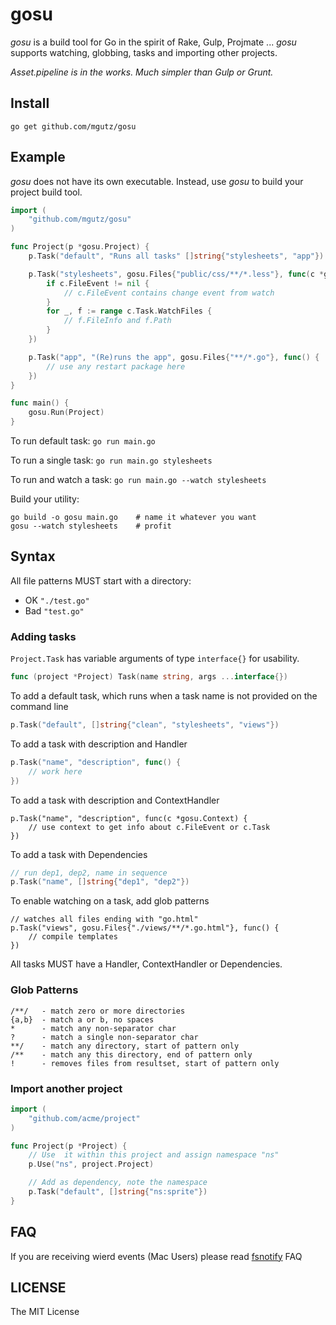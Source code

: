 # gosu

*gosu* is a build tool for Go in the spirit of Rake, Gulp, Projmate ...
*gosu* supports watching, globbing, tasks and importing other projects.

_Asset.pipeline is in the works. Much simpler than Gulp or Grunt._

## Install

    go get github.com/mgutz/gosu

## Example

*gosu* does not have its own executable. Instead, use *gosu* to build your
project build tool.

```go
import (
    "github.com/mgutz/gosu"
)

func Project(p *gosu.Project) {
    p.Task("default", "Runs all tasks" []string{"stylesheets", "app"})

    p.Task("stylesheets", gosu.Files{"public/css/**/*.less"}, func(c *gosu.Context) {
        if c.FileEvent != nil {
            // c.FileEvent contains change event from watch
        }
        for _, f := range c.Task.WatchFiles {
            // f.FileInfo and f.Path
        }
    })

    p.Task("app", "(Re)runs the app", gosu.Files{"**/*.go"}, func() {
        // use any restart package here
    })
}

func main() {
    gosu.Run(Project)
}
```

To run default task: `go run main.go`

To run a single task:  `go run main.go stylesheets`

To run and watch a task: `go run main.go --watch stylesheets`

Build your utility:

    go build -o gosu main.go    # name it whatever you want
    gosu --watch stylesheets    # profit

## Syntax

All file patterns MUST start with a directory:

-   OK  `"./test.go"`
-   Bad `"test.go"`

### Adding tasks

`Project.Task` has variable arguments of type `interface{}` for usability.

```go
func (project *Project) Task(name string, args ...interface{})
```

To add a default task, which runs when a task name is not provided on the command line

```go
p.Task("default", []string{"clean", "stylesheets", "views"})
```

To add a task with description and Handler

```go
p.Task("name", "description", func() {
    // work here
})
```

To add a task with description and ContextHandler

```
p.Task("name", "description", func(c *gosu.Context) {
    // use context to get info about c.FileEvent or c.Task
})
```

To add a task with Dependencies

```go
// run dep1, dep2, name in sequence
p.Task("name", []string{"dep1", "dep2"})
```

To enable watching on a task, add glob patterns

```
// watches all files ending with "go.html"
p.Task("views", gosu.Files{"./views/**/*.go.html"}, func() {
    // compile templates
})
```

All tasks MUST have a Handler, ContextHandler or Dependencies.

### Glob Patterns

    /**/   - match zero or more directories
    {a,b}  - match a or b, no spaces
    *      - match any non-separator char
    ?      - match a single non-separator char
    **/    - match any directory, start of pattern only
    /**    - match any this directory, end of pattern only
    !      - removes files from resultset, start of pattern only

### Import another project

```go
import (
    "github.com/acme/project"
)

func Project(p *Project) {
    // Use  it within this project and assign namespace "ns"
    p.Use("ns", project.Project)

    // Add as dependency, note the namespace
    p.Task("default", []string{"ns:sprite"})
}
```

## FAQ

If you are receiving wierd events (Mac Users) please read [fsnotify](https://github.com/howeyc/fsnotify) FAQ

## LICENSE

The MIT License

